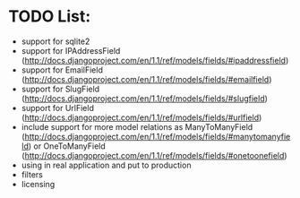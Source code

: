 
TODO List:
=========


* support for sqlite2
* support for IPAddressField (http://docs.djangoproject.com/en/1.1/ref/models/fields/#ipaddressfield)
* support for EmailField (http://docs.djangoproject.com/en/1.1/ref/models/fields/#emailfield)
* support for SlugField (http://docs.djangoproject.com/en/1.1/ref/models/fields/#slugfield)
* support for UrlField (http://docs.djangoproject.com/en/1.1/ref/models/fields/#urlfield)
* include support for more model relations as ManyToManyField (http://docs.djangoproject.com/en/1.1/ref/models/fields/#manytomanyfield)
  or OneToManyField (http://docs.djangoproject.com/en/1.1/ref/models/fields/#onetoonefield)
* using in real application and put to production
* filters 
* licensing
